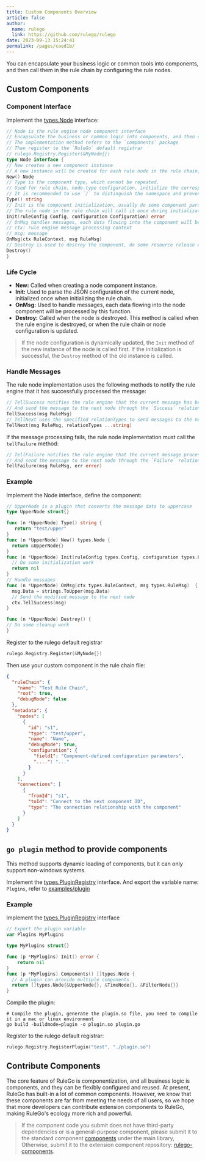 ```yaml
---
title: Custom Components Overview
article: false
author: 
  name: rulego
  link: https://github.com/rulego/rulego
date: 2023-09-13 15:24:41
permalink: /pages/caed1b/
---
```


You can encapsulate your business logic or common tools into components, and then call them in the rule chain by configuring the rule nodes.

## Custom Components

### Component Interface

Implement the [types.Node](https://github.com/rulego/rulego/blob/main/api/types/types.go) interface:

```go
// Node is the rule engine node component interface
// Encapsulate the business or common logic into components, and then call the component through the rule chain configuration method
// The implementation method refers to the `components` package
// Then register to the `RuleGo` default registrar
// rulego.Registry.Register(&MyNode{})
type Node interface {
// New creates a new component instance
// A new instance will be created for each rule node in the rule chain, and the data is independent
New() Node
// Type is the component type, which cannot be repeated.
// Used for rule chain, node.type configuration, initialize the corresponding component
// It is recommended to use `/` to distinguish the namespace and prevent conflicts. For example: x/httpClient
Type() string
// Init is the component initialization, usually do some component parameter configuration or client initialization operations
// The rule node in the rule chain will call it once during initialization
Init(ruleConfig Config, configuration Configuration) error
// OnMsg handles messages, each data flowing into the component will be processed by this function
// ctx: rule engine message processing context
// msg: message
OnMsg(ctx RuleContext, msg RuleMsg)
// Destroy is used to destroy the component, do some resource release operations
Destroy()
}
```

### Life Cycle

- **New:** Called when creating a node component instance.
- **Init:** Used to parse the JSON configuration of the current node, initialized once when initializing the rule chain.
- **OnMsg:** Used to handle messages, each data flowing into the node component will be processed by this function.
- **Destroy:** Called when the node is destroyed. This method is called when the rule engine is destroyed, or when the rule chain or node configuration is updated.
> If the node configuration is dynamically updated, the `Init` method of the new instance of the node is called first. If the initialization is successful, the `Destroy` method of the old instance is called.

### Handle Messages

The rule node implementation uses the following methods to notify the rule engine that it has successfully processed the message:
```go
// TellSuccess notifies the rule engine that the current message has been processed successfully,
// And send the message to the next node through the `Success` relationship
TellSuccess(msg RuleMsg)
// TellNext uses the specified relationTypes to send messages to the next node
TellNext(msg RuleMsg, relationTypes ...string)
```

If the message processing fails, the rule node implementation must call the `tellFailure` method:
```go
// TellFailure notifies the rule engine that the current message processing failed,
// And send the message to the next node through the `Failure` relationship
TellFailure(msg RuleMsg, err error)
```

### Example

Implement the Node interface, define the component:

```go
// UpperNode is a plugin that converts the message data to uppercase
type UpperNode struct{}

func (n *UpperNode) Type() string {
   return "test/upper"
}
func (n *UpperNode) New() types.Node {
  return &UpperNode{}
}
func (n *UpperNode) Init(ruleConfig types.Config, configuration types.Configuration) error {
  // Do some initialization work
  return nil
}
// Handle messages
func (n *UpperNode) OnMsg(ctx types.RuleContext, msg types.RuleMsg)  {
  msg.Data = strings.ToUpper(msg.Data)
  // Send the modified message to the next node
  ctx.TellSuccess(msg)
}

func (n *UpperNode) Destroy() {
// Do some cleanup work
}
```

Register to the rulego default registrar
```go
rulego.Registry.Register(&MyNode{})
```

Then use your custom component in the rule chain file:

``` json
{
  "ruleChain": {
    "name": "Test Rule Chain",
    "root": true,
    "debugMode": false
  },
  "metadata": {
    "nodes": [
      {
        "id": "s1",
        "type": "test/upper",
        "name": "Name",
        "debugMode": true,
        "configuration": {
          "field1": "Component-defined configuration parameters",
          "....": "..."
        }
      }
    ],
    "connections": [
      {
        "fromId": "s1",
        "toId": "Connect to the next component ID",
        "type": "The connection relationship with the component"
      }
    ]
  }
}
```

## `go plugin` method to provide components

This method supports dynamic loading of components, but it can only support non-windows systems.

Implement the [types.PluginRegistry](https://github.com/rulego/rulego/blob/main/api/types/types.go) interface.
And export the variable name: `Plugins`, refer to [examples/plugin](https://github.com/rulego/rulego/tree/main/examples/plugin)

### Example
Implement the [types.PluginRegistry](https://github.com/rulego/rulego/blob/main/api/types/types.go) interface

```go
// Export the plugin variable
var Plugins MyPlugins

type MyPlugins struct{}

func (p *MyPlugins) Init() error {
    return nil
}
func (p *MyPlugins) Components() []types.Node {
  // A plugin can provide multiple components
  return []types.Node{&UpperNode{}, &TimeNode{}, &FilterNode{}}
}
```

Compile the plugin:
``` shell
# Compile the plugin, generate the plugin.so file, you need to compile it in a mac or linux environment
go build -buildmode=plugin -o plugin.so plugin.go
```

Register to the rulego default registrar:
```go
rulego.Registry.RegisterPlugin("test", "./plugin.so")
```

## Contribute Components

The core feature of RuleGo is componentization, and all business logic is components, and they can be flexibly configured and reused. At present, RuleGo has built-in a lot of common components.
However, we know that these components are far from meeting the needs of all users, so we hope that more developers can contribute extension components to RuleGo, making RuleGo's ecology more rich and powerful.

> If the component code you submit does not have third-party dependencies or is a general-purpose component, please submit it to the standard component [components](https://github.com/rulego/rulego) under the main library,
> Otherwise, submit it to the extension component repository: [rulego-components](https://github.com/rulego/rulego-components).